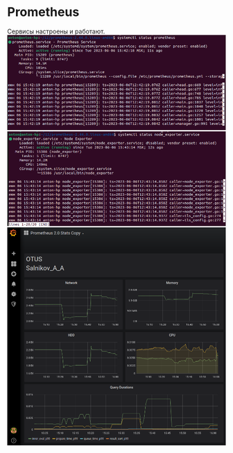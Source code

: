 # Prometheus   

Сервисы настроены и работают.    
![Image alt](https://github.com/SalnikovAnton/Prometheus/blob/main/prometheus_stat.png)   
![Image alt](https://github.com/SalnikovAnton/Prometheus/blob/main/node_exporter_stat.png)   
![Image alt](https://github.com/SalnikovAnton/Prometheus/blob/main/prometheus.png)   
